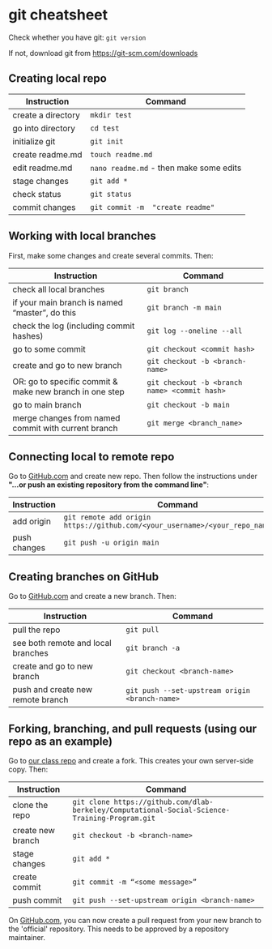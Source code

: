 # git cheatsheet

Check whether you have git: `git version`

If not, download git from https://git-scm.com/downloads


## Creating local repo

| Instruction | Command |
|-----------|-----------|
| create a directory | `mkdir test` |
| go into directory | `cd test` |
| initialize git | `git init` |
| create readme.md | `touch readme.md` |
| edit readme.md | `nano readme.md` - then make some edits |
| stage changes | `git add *` |
| check status | `git status` |
| commit changes | `git commit -m  "create readme"` |

## Working with local branches

First, make some changes and create several commits. Then:

| Instruction | Command |
|---------|-------------|
| check all local branches | `git branch` |
| if your main branch is named “master”, do this | `git branch -m main` |
| check the log (including commit hashes) | `git log --oneline --all` |
| go to some commit | `git checkout <commit hash>` |
| create and go to new branch | `git checkout -b <branch-name>` |
| OR: go to specific commit & make new branch in one step | `git checkout -b <branch name> <commit hash>` |
| go to main branch | `git checkout -b main` |
| merge changes from named commit with current branch | `git merge <branch_name>` |

## Connecting local to remote repo

Go to [GitHub.com](https://github.com/) and create new repo. Then follow the instructions under **"…or push an existing repository from the command line"**:

| Instruction | Command |
|---------|-------------|
| add origin | `git remote add origin https://github.com/<your_username>/<your_repo_name>.git` |
| push changes | `git push -u origin main`

## Creating branches on GitHub

Go to [GitHub.com](https://github.com/) and create a new branch. Then:

| Instruction | Command |
|---------|-------------|
| pull the repo | `git pull` |
| see both remote and local branches | `git branch -a` |
| create and go to new branch | `git checkout <branch-name>` |
| push and create new remote branch | `git push --set-upstream origin <branch-name>` |


## Forking, branching, and pull requests (using our repo as an example)

Go to [our class repo](https://github.com/dlab-berkeley/Computational-Social-Science-Training-Program/) and create a fork. This creates your own server-side copy. Then:

| Instruction | Command |
|---------|-------------|
| clone the repo | `git clone https://github.com/dlab-berkeley/Computational-Social-Science-Training-Program.git` | 
| create new branch | `git checkout -b <branch-name>` |
| stage changes | `git add *` |
| create commit | `git commit -m “<some message>”` |
| push commit |  `git push --set-upstream origin <branch-name>` |

On [GitHub.com](https://github.com/), you can now create a pull request from your new branch to the 'official' repository. This needs to be approved by a repository maintainer.
